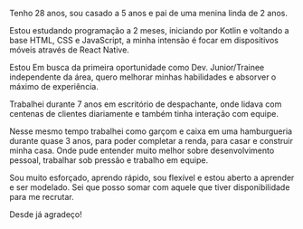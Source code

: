 Tenho 28 anos, sou casado a 5 anos e pai de uma menina linda de 2 anos. 

Estou estudando programação a 2 meses, iniciando por Kotlin e voltando a base HTML, CSS e JavaScript,
a minha intensão é focar em dispositivos móveis através de React Native.

Estou Em busca da primeira oportunidade como Dev. Junior/Trainee independente da área,
quero melhorar minhas habilidades e absorver o máximo de experiência.

Trabalhei durante 7 anos em escritório de despachante, onde lidava com centenas
de clientes diariamente e também tinha interação com equipe.

Nesse mesmo tempo trabalhei como garçom e caixa em uma hamburgueria durante quase 3 anos, 
para poder completar a renda, para casar e construir minha casa. 
Onde pude entender muito melhor sobre desenvolvimento pessoal, trabalhar sob pressão e trabalho em equipe.

Sou muito esforçado, aprendo rápido, sou flexível e estou aberto a aprender e ser modelado.
Sei que posso somar com aquele que tiver disponibilidade para me recrutar.

Desde já agradeço!
